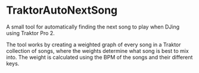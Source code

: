 # TraktorAutoNextSong
A small tool for automatically finding the next song to play when DJing using Traktor Pro 2.


The tool works by creating a weighted graph of every song in a Traktor collection of songs, where the weights determine what song is best to mix into. 
The weight is calculated using the BPM of the songs and their different keys. 
